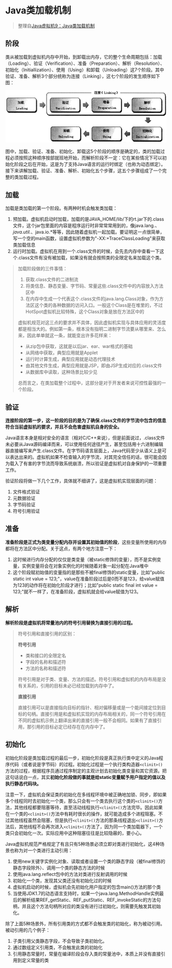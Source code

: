 # Java类加载机制
> 整理自[Java虚拟机9：Java类加载机制](http://www.cnblogs.com/xrq730/p/4844915.html)

## 阶段
类从被加载到虚拟机内存中开始，到卸载出内存，它的整个生命周期包括：加载（Loading）、验证（Verification）、准备（Preparation）、解析（Resolution）、初始化（Initiallization）、使用（Using）和卸载（Unloading）这7个阶段。其中验证、准备、解析3个部分统称为连接（Linking），这七个阶段的发生顺序如下图：

![](../ClassLoadProcess.png)

图中，加载、验证、准备、初始化、卸载这5个阶段的顺序是确定的，类的加载过程必须按照这种顺序按部就班地开始，而解析阶段不一定：它在某些情况下可以初始化阶段之后在开始，这是为了支持Java语言的运行时绑定（也称为动态绑定）。接下来讲解加载、验证、准备、解析、初始化五个步骤，这五个步骤组成了一个完整的类加载过程。

## 加载
加载是类加载的第一个阶段。有两种时机会触发类加载：
1. 预加载。虚拟机启动时加载，加载的是JAVA_HOME/lib/下的rt.jar下的.class文件，这个jar包里面的内容是程序运行时非常常常用到的，像java.lang.*、java.util.*、java.io.*等等，因此随着虚拟机一起加载。要证明这一点很简单，写一个空的main函数，设置虚拟机参数为"-XX:+TraceClassLoading"来获取类加载信息
2. 运行时加载。虚拟机在用到一个.class文件的时候，会先去内存中查看一下这个.class文件有没有被加载，如果没有就会按照类的全限定名来加载这个类。

> 加载阶段做的三件事情：
> 1. 获取.class文件的二进制流
> 2. 将类信息、静态变量、字节码、常量这些.class文件中的内容放入方法区中
> 3. 在内存中生成一个代表这个.class文件的java.lang.Class对象，作为方法区这个类的各种数据的访问入口。一般这个Class是在堆里的，不过HotSpot虚拟机比较特殊，这个Class对象是放在方法区中的
> 
> 虚拟机规范对这三点的要求并不具体，因此虚拟机实现与具体应用的灵活度都是相当大的。例如第一条，根本没有指明二进制字节流要从哪里来、怎么来，因此单单就这一条，就能变出许多花样来：
> * 从zip包中获取，这就是以后jar、ear、war格式的基础
> * 从网络中获取，典型应用就是Applet
> * 运行时计算生成，典型应用就是动态代理技术
> * 由其他文件生成，典型应用就是JSP，即由JSP生成对应的.class文件
> * 从数据库中读取，这种场景比较少见
> 
> 总而言之，在类加载整个过程中，这部分是对于开发者来说可控性最强的一个阶段。

## 验证
**连接阶段的第一步，这一阶段的目的是为了确保.class文件的字节流中包含的信息符合当前虚拟机的要求，并且不会危害虚拟机自身的安全。**

Java语言本身是相对安全的语言（相对C/C++来说），但是前面说过，.class文件未必要从Java源码编译而来，可以使用任何途径产生，甚至包括用十六进制编辑器直接编写来产生.class文件。在字节码语言层面上，Java代码至少从语义上是可以表达出来的。虚拟机如果不检查输入的字节流，对其完全信任的话，很可能会因为载入了有害的字节流而导致系统崩溃，所以验证是虚拟机对自身保护的一项重要工作。

验证阶段将做一下几个工作，具体就不细讲了，这是虚拟机实现层面的问题：
1. 文件格式验证
2. 元数据验证
3. 字节码验证
4. 符号引用验证

## 准备
**准备阶段是正式为类变量分配内存并设置其初始值的阶段**，这些变量所使用的内存都将在方法区中分配。关于这点，有两个地方注意一下：

1. 这时候进行内存分配的仅仅是类变量（被static修饰的变量），而不是实例变量，实例变量将会在对象实例化的时候随着对象一起分配在Java堆中
2. 这个阶段赋初始值的变量指的是那些不被final修饰的static变量，比如"public static int value = 123;"，value在准备阶段过后是0而不是123，给value赋值为123的动作将在初始化阶段才进行；比如"public static final int value = 123;"就不一样了，在准备阶段，虚拟机就会给value赋值为123。

## 解析
**解析阶段是虚拟机将常量池内的符号引用替换为直接引用的过程。** 
> 符号引用和直接引用的区别：
>
> **符号引用**
> * 类和接口的全限定名
> * 字段的名称和描述符
> * 方法的名称和描述符
> 
> 符号引用是对于类、变量、方法的描述。符号引用和虚拟机的内存布局是没有关系的，引用的目标未必已经加载到内存中了。
>
> **直接引用**
>
> 直接引用可以是直接指向目标的指针、相对偏移量或是一个能间接定位到目标的句柄。直接引用是和虚拟机实现的内存布局相关的，同一个符号引用在不同的虚拟机示例上翻译出来的直接引用一般不会相同。如果有了直接引用，那引用的目标必定已经存在在内存中了。

## 初始化
初始化阶段是类加载过程的最后一步，初始化阶段是真正执行类中定义的Java程序代码（或者说是字节码）的过程。初始化过程是一个执行类构造器`<clinit>()`方法的过程，根据程序员通过程序制定的主观计划去初始化类变量和其它资源。把这句话说白一点，其实**初始化阶段做的事就是给static变量赋予用户指定的值以及执行静态代码块。**

注意一下，虚拟机会保证类的初始化在多线程环境中被正确地加锁、同步，即如果多个线程同时去初始化一个类，那么只会有一个类去执行这个类的`<clinit>()`方法，其他线程都要阻塞等待，直至活动线程执行`<clinit>()`方法完毕。因此如果在一个类的`<clinit>()`方法中有耗时很长的操作，就可能造成多个进程阻塞。不过其他线程虽然会阻塞，但是执行`<clinit>()`方法的那条线程退出`<clinit>()`方法后，其他线程不会再次进入`<clinit>()`方法了，因为同一个类加载器下，一个类只会初始化一次。实际应用中这种阻塞往往是比较隐蔽的，要小心。

Java虚拟机规范严格规定了有且只有5种场景必须立即对类进行初始化，这4种场景也称为对一个类进行主动引用：
1. 使用new关键字实例化对象、读取或者设置一个类的静态字段（被final修饰的静态字段除外）、调用一个类的静态方法的时候
2. 使用java.lang.reflect包中的方法对类进行反射调用的时候
3. 初始化一个类，发现其父类还没有初始化过的时候
4. 虚拟机启动的时候，虚拟机会先初始化用户指定的包含main()方法的那个类
5. 当使用JDK1.7的动态语言支持时，如果一个java.lang.MethodHandle实例最后的解析结果REF_getStatic、REF_putStatic、REF_invokeStatic的方法句柄，并且这个方法句柄所对应的类没有进行过初始化，则需要先触发其初始化。

除了上面5种场景外，所有引用类的方式都不会触发类的初始化，称为被动引用。被动引用的几个例子：
1. 子类引用父类静态字段，不会导致子类初始化。
2. 通过数组定义引用类，不会触发此类的初始化
3. 引用静态常量时，常量在编译阶段会存入类的常量池中，本质上并没有直接引用到定义常量的类